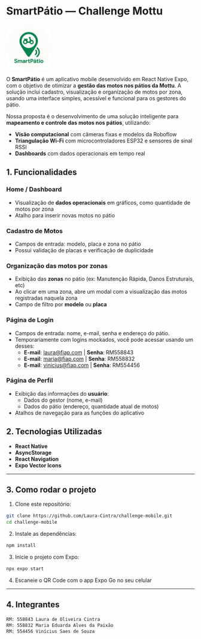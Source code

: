 # SmartPátio — Challenge Mottu

<img src="assets/icons/icon-round.png" alt="Logo do Projeto" width="120" height="120">

O **SmartPátio** é um aplicativo mobile desenvolvido em React Native Expo, com o objetivo de otimizar a **gestão das motos nos pátios da Mottu**. A solução inclui cadastro, visualização e organização de motos por zona, usando uma interface simples, acessível e funcional para os gestores do pátio.

Nossa proposta é o desenvolvimento de uma solução inteligente para **mapeamento e controle das motos nos pátios**, utilizando:

- **Visão computacional** com câmeras fixas e modelos da Roboflow
- **Triangulação Wi-Fi** com microcontroladores ESP32 e sensores de sinal RSSI
- **Dashboards** com dados operacionais em tempo real

## 1. Funcionalidades

### **Home / Dashboard**
- Visualização de **dados operacionais** em gráficos, como quantidade de motos por zona
- Atalho para inserir novas motos no pátio

### **Cadastro de Motos**
- Campos de entrada: modelo, placa e zona no pátio
- Possui validação de placas e verificação de duplicidade

### **Organização das motos por zonas**
- Exibição das **zonas** no pátio (ex: Manutenção Rápida, Danos Estruturais, etc)
- Ao clicar em uma zona, abre um modal com a visualização das motos registradas naquela zona
- Campo de filtro por **modelo** ou **placa**

### **Página de Login**
- Campos de entrada: nome, e-mail, senha e endereço do pátio.
- Temporariamente com logins mockados, você pode acessar usando um desses:
  - **E-mail**: laura@fiap.com | **Senha**: RM558843
  - **E-mail**: maria@fiap.com | **Senha**: RM558832
  - **E-mail**: vinicius@fiap.com | **Senha**: RM554456

### **Página de Perfil**
- Exibição das informações do **usuário**:
  - Dados do gestor (nome, e-mail)
  - Dados do pátio (endereço, quantidade atual de motos)
- Atalhos de navegação para as funções do aplicativo

## 2. Tecnologias Utilizadas

- **React Native** 
- **AsyncStorage**
- **React Navigation**
- **Expo Vector Icons**

---

## 3. Como rodar o projeto

1. Clone este repositório:

```bash
git clone https://github.com/Laura-Cintra/challenge-mobile.git
cd challenge-mobile
```

2. Instale as dependências:

```bash
npm install
```

3. Inicie o projeto com Expo:

```bash
npx expo start
```

4. Escaneie o QR Code com o app Expo Go no seu celular
---

## 4. Integrantes

    RM: 558843 Laura de Oliveira Cintra
    RM: 558832 Maria Eduarda Alves da Paixão
    RM: 554456 Vinícius Saes de Souza

